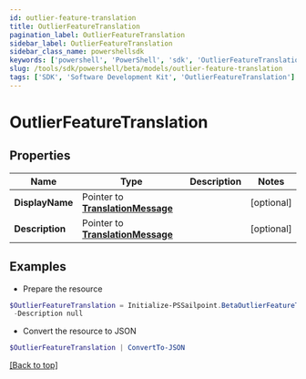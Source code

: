 ```yaml
---
id: outlier-feature-translation
title: OutlierFeatureTranslation
pagination_label: OutlierFeatureTranslation
sidebar_label: OutlierFeatureTranslation
sidebar_class_name: powershellsdk
keywords: ['powershell', 'PowerShell', 'sdk', 'OutlierFeatureTranslation'] 
slug: /tools/sdk/powershell/beta/models/outlier-feature-translation
tags: ['SDK', 'Software Development Kit', 'OutlierFeatureTranslation']
---
```



# OutlierFeatureTranslation

## Properties

Name | Type | Description | Notes
------------ | ------------- | ------------- | -------------
**DisplayName** |  Pointer to [**TranslationMessage**](translation-message) |  | [optional] 
**Description** |  Pointer to [**TranslationMessage**](translation-message) |  | [optional] 

## Examples

- Prepare the resource
```powershell
$OutlierFeatureTranslation = Initialize-PSSailpoint.BetaOutlierFeatureTranslation  -DisplayName null `
 -Description null
```

- Convert the resource to JSON
```powershell
$OutlierFeatureTranslation | ConvertTo-JSON
```


[[Back to top]](#) 

